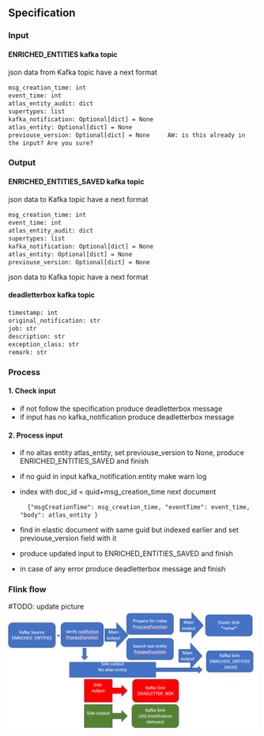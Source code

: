 ## Specification 

### Input

#### ENRICHED_ENTITIES kafka topic

json data from Kafka topic have a next format

    msg_creation_time: int
    event_time: int
    atlas_entity_audit: dict
    supertypes: list
    kafka_notification: Optional[dict] = None
    atlas_entity: Optional[dict] = None
    previouse_version: Optional[dict] = None     AW: is this already in the input? Are you sure?

### Output

#### ENRICHED_ENTITIES_SAVED  kafka topic

json data to Kafka topic have a next format

    msg_creation_time: int
    event_time: int
    atlas_entity_audit: dict
    supertypes: list
    kafka_notification: Optional[dict] = None
    atlas_entity: Optional[dict] = None
    previouse_version: Optional[dict] = None

json data to Kafka topic have a next format
#### deadletterbox kafka topic

	timestamp: int
    original_notification: str
    job: str
    description: str
    exception_class: str
    remark: str

### Process 

#### 1. Check input

* if not follow the specification produce deadletterbox message
* if input has no kafka_notification produce deadletterbox message

#### 2. Process input 
* if no altas entity atlas_entity, set previouse_version to None, produce ENRICHED_ENTITIES_SAVED and finish
* if no guid in input kafka_notification.entity make warn log 
* index with doc_id = quid+msg_creation_time next document

		{"msgCreationTime": msg_creation_time, "eventTime": event_time, "body": atlas_entity }

* find in elastic document with same guid but indexed earlier and set previouse_version field with it
* produce updated input to ENRICHED_ENTITIES_SAVED and finish
* in case of any error produce deadletterbox message and finish

### Flink flow

#TODO: update picture
![flink flow](./publish_state_job_flow.png )
